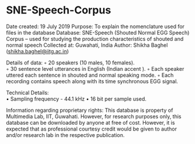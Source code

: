 # SNE-Speech-Corpus
Date created: 19 July 2019
Purpose: To explain the nomenclature used for files in the database
Database: SNE-Speech (Shouted Normal EGG Speech) Corpus – used for studying the production characteristics of shouted                                            and normal speech
Collected at: Guwahati, India
Author: Shikha Baghel (shikha.baghel@iitg.ac.in)

Details of data:
        ◦ 20 speakers (10 males, 10 females).	
        ◦ 30 sentence level utterances in English (Indian accent ). 
        ◦ Each speaker uttered each sentence in shouted and normal speaking mode. 
        ◦ Each recording contains speech along with its time synchronous EGG signal.

Technical Details: 	
    • Sampling frequency - 44.1 kHz
    • 16 bit per sample used.


Information regarding proprietary rights:
This database is property of Multimedia Lab, IIT, Guwahati. However, for research purposes only, this database can be downloaded by anyone at free of cost. However, it is expected that as professional courtesy credit would be given to author and/or research lab in the respective publication.

